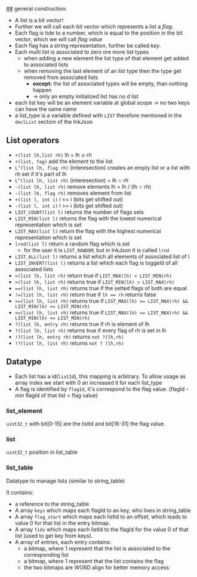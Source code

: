 [##](##) general construction:

+ A list is a bit vector!
+ Further we will call each bit vector which represents a list a _flag_.
+ Each flag is tide to a number, which is equal to the  position in the bit vector, which we will call _flag value_
+ Each flag has a string representation, further be called _key_.
+ Each multi list is associated to zero ore more list types
	+ when adding a new element the list type of that element get added to associated lists
	+ when removing the last element of an list type then the type get removed from associated lists
		+ __except:__ the list of associated types will be empty, than nothing happen
		+ -> only an empty initialized list has no d list
+ each list key will be an element variable at global scope -> no two keys can have the same name
+ a list_type is a variable defined with `LIST` therefore mentioned in the `declList` section of the InkJson

## List operators

+ `+(list lh,list rh)` lh = lh ∪ rh
+ `+(list, fag)` add the element to the list
+ `L^(list lh, flag rh)` (interesection) creates an empty list or a list with rh set if it's part of lh
+ `L^(list lh, list rh)` (interesection) = lh ∩ rh
+ `-(list lh, list rh)` remove elements lh = lh / (lh ∩ rh)
+ `-(list lh, flag rh)` removes element from list
+ `+(list l, int i)` l << i (bits get shifted out)
+ `-(list l, int i)` l >> i (bits get shifted out)
+ `LIST_COUNT(list l)` returns the number of flags sets
+ `LIST_MIN(list l)` returns the flag with the lowest numerical representation which is set
+ `LIST_MAX(list l)` return the flag with the highest numerical representation which is set
+ `lrnd(list l)` return a random flag which is set
	+ for the user it is `LIST_RANDOM`, but in InkJson it is called `lrnd`
+ `LIST_ALL(list l)` returns a list which all elements of associated list of l
+ `LIST_INVERT(list l)` returns a list which each flag is toggeld of all associated lists
+ `<(list lh, list rh)` return true if `LIST_MAX(lh) < LIST_MIN(rh)`
+ `>(list lh, list rh)` returns true if `LIST_MIN(lh) > LIST_MAX(rh)`
+ `==(list lh, list rh)` returns true if the setted flags of both are equal
+ `!=(list lh, list rh)` return true if `lh == rh` returns false
+ `>=(list lh, list rh)` returns true if `LIST_MAX(lh) >= LIST_MAX(rh) && LIST_MIN(lh) >= LIST_MIN(rh)`
+ `<=(list lh, list rh)` returns true if `LIST_MAX(lh) <= LIST_MAX(rh) && LIST_MIN(lh) <= LIST_MIN(rh)`
+ `?(list lh, entry rh)` returns true if rh is element of lh
+ `?(list lh, list rh)` returns true if every flag of rh is set in lh
+ `!?(list lh, entry rh)` returns `not ?(lh,rh)`
+ `!?(list lh, list rh)` returns `not ? (lh,rh)`

## Datatype

+ Each list has a id(`listId`), this mapping is arbitrary. To allow usage as array index we start with 0 an increased it for each list_type
+ A flag is identified by `flagId`, it's correspond to the flag value. (flagId - min flagId of that list = flag value)

### list_element

`uint32_t` with bit[0-15] are the listId and bit[16-31] the flag value.

### list

`uint32_t` position in list_table

### list_table

Datatype to manage lists (similar to string_table)

It contains:

+ a reference to the string_table
+ A array `keys` which maps each flagId to an key, who lives in string_table
+ A array `flag_start` which maps each listId to an offset, which leads to value 0 for that list in the entry bitmap.
+ A array `fids` which maps each listId to the flagId for the value 0 of that list (used to get key from keys).
+ A array of entries, each entry contains:
	+ a bitmap, where 1 represent that the list is associated to the corresponding list
	+ a bitmap, where 1 represent that the list contains the flag
	+ the two bitmaps are WORD align for better memory access
